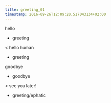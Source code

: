 ```yaml
---
title: greeting_01
timestamp: 2016-09-26T12:09:20.517043134+02:00
---
```


hello
* greeting

< hello human
* greeting

goodbye
* goodbye

< see you later!
* greeting/ephatic
